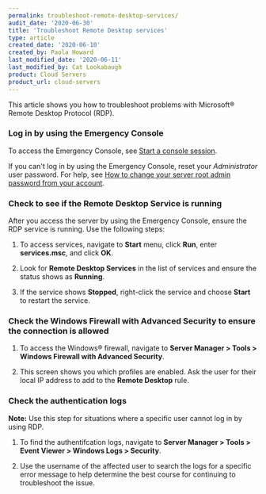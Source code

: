 ```yaml
---
permalink: troubleshoot-remote-desktop-services/
audit_date: '2020-06-30'
title: 'Troubleshoot Remote Desktop services'
type: article
created_date: '2020-06-10'
created_by: Paola Howard
last_modified_date: '2020-06-11'
last_modified_by: Cat Lookabaugh
product: Cloud Servers
product_url: cloud-servers
---
```


This article shows you how to troubleshoot problems with Microsoft&reg; Remote Desktop Protocol (RDP).

### Log in by using the Emergency Console

To access the Emergency Console, see [Start a console session](/support/how-to/start-a-console-session/).

If you can't log in by using the Emergency Console, reset your *Administrator* user password. For help, see
[How to change your server root admin password from your account](/support/how-to/support/how-to-change-your-server-rootadmin-password-from-your-account/).

### Check to see if the Remote Desktop Service is running

After you access the server by using the Emergency Console, ensure the RDP service is running. Use the following steps:

1. To access services, navigate to **Start** menu, click **Run**, enter **services.msc**, and click **OK**.

2. Look for **Remote Desktop Services** in the list of services and ensure the status shows as **Running**.

3. If the service shows **Stopped**, right-click the service and choose **Start** to restart the service.

### Check the Windows Firewall with Advanced Security to ensure the connection is allowed

1. To access the Windows&reg; firewall, navigate to **Server Manager > Tools > Windows Firewall with Advanced Security**.

2. This screen shows you which profiles are enabled. Ask the user for their local IP address to add to the
   **Remote Desktop** rule.

### Check the authentication logs

**Note:** Use this step for situations where a specific user cannot log in by using RDP.

1. To find the authentifcation logs, navigate to **Server Manager > Tools > Event Viewer > Windows Logs > Security**.

2. Use the username of the affected user to search the logs for a specific error message to help determine
   the best course for continuing to troubleshoot the issue.
